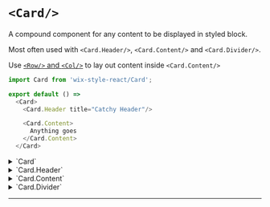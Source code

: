 # `<Card/>`

A compound component for any content to be displayed in styled block.

Most often used with `<Card.Header/>`, `<Card.Content/>` and `<Card.Divider/>`.

Use [`<Row/>` and `<Col/>`](https://wix-wix-style-react.surge.sh/?selectedKind=Common&selectedStory=Grid&full=0&addons=0&stories=1&panelRight=0) to lay out content inside `<Card.Content/>`


```js
import Card from 'wix-style-react/Card';

export default () =>
  <Card>
    <Card.Header title="Catchy Header"/>

    <Card.Content>
      Anything goes
    </Card.Content>
  </Card>
```

<details>
  <summary>`Card`</summary>

  | propName          | propType | defaultValue | isRequired | description                                                                |
  | ---               | ---      | ---          | ---        | ---                                                                        |
  | children          | node     | -            | -          | any nodes to render inside card. Ideally should be one of `<Card.Header/>` |
  | stretchVertically | bool     | false        | -          | Should this Card stretch vertically inside the container                   |
</details>

<details>
  <summary>`Card.Header`</summary>

  | propName       | propType | defaultValue | isRequired | description                                             |
  | ---            | ---      | ---          | ---        | ---                                                     |
  | title          | string   | -            | +          | The title of the card                                   |
  | subtitle       | string   | -            | -          | The subtitle of the card                                |
  | suffix         | node     | -            | -          | A component to be displayed on the right side of header |
  | withoutDivider | bool     | false        | -          | Whether to show divider or not                          |
</details>

<details>
  <summary>`Card.Content`</summary>

  | propName | propType | defaultValue | isRequired | description             |
  | ---      | ---      | ---          | ---        | ---                     |
  | children | node     | -            | -          | Any node to be rendered |
</details>

<details>
  <summary>`Card.Divider`</summary>

  Can be used in between `Card.Content`s for visual separation. Accepts no props
</details>

---
